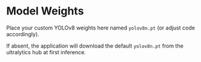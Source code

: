 # Model Weights

Place your custom YOLOv8 weights here named `yolov8n.pt` (or adjust code accordingly).

If absent, the application will download the default `yolov8n.pt` from the ultralytics hub at first inference.
